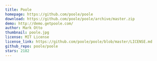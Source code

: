 ```yaml
---
title: Poole
homepage: https://github.com/poole/poole
download: https://github.com/poole/poole/archive/master.zip
demo: http://demo.getpoole.com/
author: Mark Otto
thumbnail: poole.jpg
license: MIT License
license_link: https://github.com/poole/poole/blob/master/LICENSE.md
github_repo: poole/poole
stars: 2182
---
```

